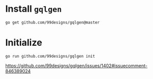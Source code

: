 # Install `gqlgen`

`go get github.com/99designs/gqlgen@master`

# Initialize

`go run github.com/99designs/gqlgen init`

https://github.com/99designs/gqlgen/issues/1402#issuecomment-846389024